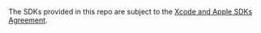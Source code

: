 The SDKs provided in this repo are subject to the [Xcode and Apple SDKs Agreement](https://www.apple.com/legal/sla/docs/xcode.pdf).

